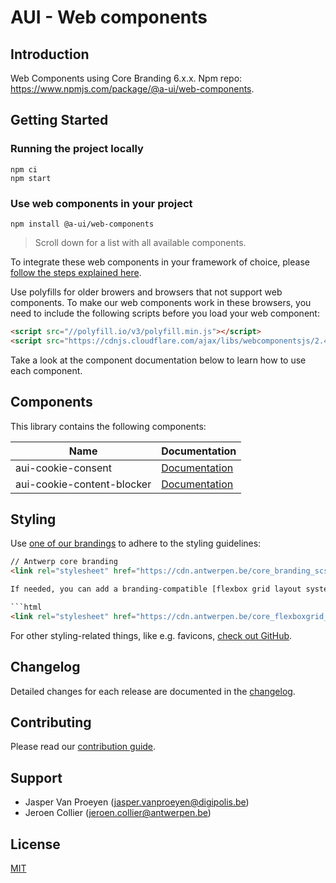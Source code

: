 # AUI - Web components

## Introduction

Web Components using Core Branding 6.x.x. Npm repo: https://www.npmjs.com/package/@a-ui/web-components.

## Getting Started

### Running the project locally

```shell
npm ci
npm start
```

### Use web components in your project

```shell
npm install @a-ui/web-components
```

> Scroll down for a list with all available components.

To integrate these web components in your framework of choice, please [follow the steps explained here](https://stenciljs.com/docs/overview).

Use polyfills for older browers and browsers that not support web components. To make our web components work in these browsers, you need to include the following scripts before you load your web component:

```html
<script src="//polyfill.io/v3/polyfill.min.js"></script>
<script src="https://cdnjs.cloudflare.com/ajax/libs/webcomponentsjs/2.4.4/webcomponents-bundle.js"></script>
```

Take a look at the component documentation below to learn how to use each component.


## Components

This library contains the following components:

| Name                          | Documentation                                                    |
| ----------------------------- | ---------------------------------------------------------------- |
| aui-cookie-consent            | [Documentation](./src/components/cookie-consent/readme.md)       |
| aui-cookie-content-blocker    | [Documentation](./src/components/content-blocker/readme.md)      |


## Styling

Use [one of our brandings](https://github.com/a-ui) to adhere to the styling guidelines:

```html
// Antwerp core branding
<link rel="stylesheet" href="https://cdn.antwerpen.be/core_branding_scss/6.6.4/main.min.css">

If needed, you can add a branding-compatible [flexbox grid layout system](https://github.com/a-ui/core_flexboxgrid_scss):

```html
<link rel="stylesheet" href="https://cdn.antwerpen.be/core_flexboxgrid_scss/3.0.0/flexboxgrid.min.css">
```

For other styling-related things, like e.g. favicons, [check out GitHub](https://github.com/a-ui).


## Changelog

Detailed changes for each release are documented in the [changelog](./CHANGELOG.md).


## Contributing

Please read our [contribution guide](CONTRIBUTING.md).


## Support

- Jasper Van Proeyen (<jasper.vanproeyen@digipolis.be>)
- Jeroen Collier (<jeroen.collier@antwerpen.be>)


## License

[MIT](./LICENSE.md)
